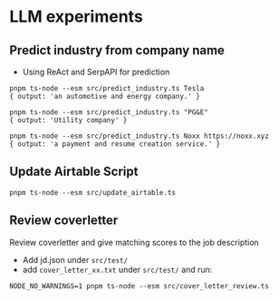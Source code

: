 # LLM experiments

## Predict industry from company name

- Using ReAct and SerpAPI for prediction

```
pnpm ts-node --esm src/predict_industry.ts Tesla
{ output: 'an automotive and energy company.' }

pnpm ts-node --esm src/predict_industry.ts "PG&E"
{ output: 'Utility company' }

pnpm ts-node --esm src/predict_industry.ts Noxx https://noxx.xyz
{ output: 'a payment and resume creation service.' }

```

## Update Airtable Script

```
pnpm ts-node --esm src/update_airtable.ts
```

## Review coverletter

Review coverletter and give matching scores to the job description

- Add jd.json under `src/test/`
- add `cover_letter_xx.txt` under `src/test/` and run:

```
NODE_NO_WARNINGS=1 pnpm ts-node --esm src/cover_letter_review.ts
```
